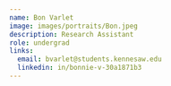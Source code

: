 ```yaml
---
name: Bon Varlet
image: images/portraits/Bon.jpeg
description: Research Assistant
role: undergrad
links:
  email: bvarlet@students.kennesaw.edu
  linkedin: in/bonnie-v-30a1871b3
---
```

<!-- Personal description goes here -->

